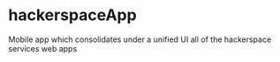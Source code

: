 # hackerspaceApp
Mobile app which consolidates under a unified UI all of the hackerspace services web apps
